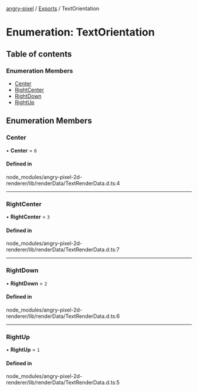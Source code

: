 [angry-pixel](../README.md) / [Exports](../modules.md) / TextOrientation

# Enumeration: TextOrientation

## Table of contents

### Enumeration Members

- [Center](TextOrientation.md#center)
- [RightCenter](TextOrientation.md#rightcenter)
- [RightDown](TextOrientation.md#rightdown)
- [RightUp](TextOrientation.md#rightup)

## Enumeration Members

### Center

• **Center** = ``0``

#### Defined in

node_modules/angry-pixel-2d-renderer/lib/renderData/TextRenderData.d.ts:4

___

### RightCenter

• **RightCenter** = ``3``

#### Defined in

node_modules/angry-pixel-2d-renderer/lib/renderData/TextRenderData.d.ts:7

___

### RightDown

• **RightDown** = ``2``

#### Defined in

node_modules/angry-pixel-2d-renderer/lib/renderData/TextRenderData.d.ts:6

___

### RightUp

• **RightUp** = ``1``

#### Defined in

node_modules/angry-pixel-2d-renderer/lib/renderData/TextRenderData.d.ts:5
